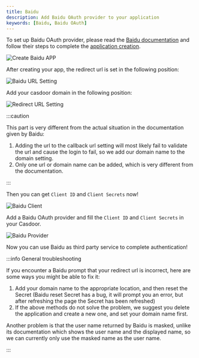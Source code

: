 ```yaml
---
title: Baidu
description: Add Baidu OAuth provider to your application
keywords: [Baidu, Baidu OAuth]
---
```


To set up Baidu OAuth provider, please read the [Baidu documentation](https://openauth.baidu.com/doc/regdevelopers.html?qq-pf-to=pcqq.c2c) and follow their steps to complete the [application creation](http://developer.baidu.com/console#app/create).

![Create Baidu APP](/img/providers/OAuth/baiduapp.png)

After creating your app, the redirect url is set in the following position:

![Baidu URL Setting](/img/providers/OAuth/baidusetting.png)

Add your casdoor domain in the following position:

![Redirect URL Setting](/img/providers/OAuth/baidudomain.png)

:::caution

This part is very different from the actual situation in the documentation given by Baidu:
1. Adding the url to the callback url setting will most likely fail to validate the url and cause the login to fail, so we add our domain name to the domain setting.
2. Only one url or domain name can be added, which is very different from the documentation.

:::

Then you can get ```Client ID``` and ```Client Secrets``` now!

![Baidu Client](/img/providers/OAuth/baiduclient.png)

Add a Baidu OAuth provider and fill the ```Client ID``` and ```Client Secrets``` in your Casdoor.

![Baidu Provider](/img/providers/OAuth/baiduprovider.png)

Now you can use Baidu as third party service to complete authentication!

:::info General troubleshooting

If you encounter a Baidu prompt that your redirect url is incorrect, here are some ways you might be able to fix it:
1. Add your domain name to the appropriate location, and then reset the Secret (Baidu reset Secret has a bug, it will prompt you an error, but after refreshing the page the Secret has been refreshed)
2. If the above methods do not solve the problem, we suggest you delete the application and create a new one, and set your domain name first.

Another problem is that the user name returned by Baidu is masked, unlike its documentation which shows the user name and the displayed name, so we can currently only use the masked name as the user name.

:::
